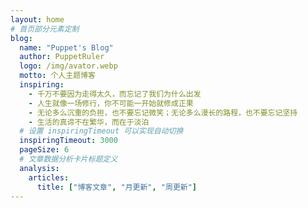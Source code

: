 ```yaml
---
layout: home
# 首页部分元素定制
blog:
  name: "Puppet's Blog"
  author: PuppetRuler
  logo: /img/avator.webp
  motto: 个人主题博客
  inspiring:
    - 千万不要因为走得太久，而忘记了我们为什么出发
    - 人生就像一场修行，你不可能一开始就修成正果
    - 无论多么沉重的负担，也不要忘记微笑；无论多么漫长的路程，也不要忘记坚持
    - 生活的真谛不在繁华，而在于淡泊
  # 设置 inspiringTimeout 可以实现自动切换
  inspiringTimeout: 3000
  pageSize: 6
  # 文章数据分析卡片标题定义
  analysis:
    articles:
      title: ["博客文章", "月更新", "周更新"]
---
```


<ImgBlur></ImgBlur>